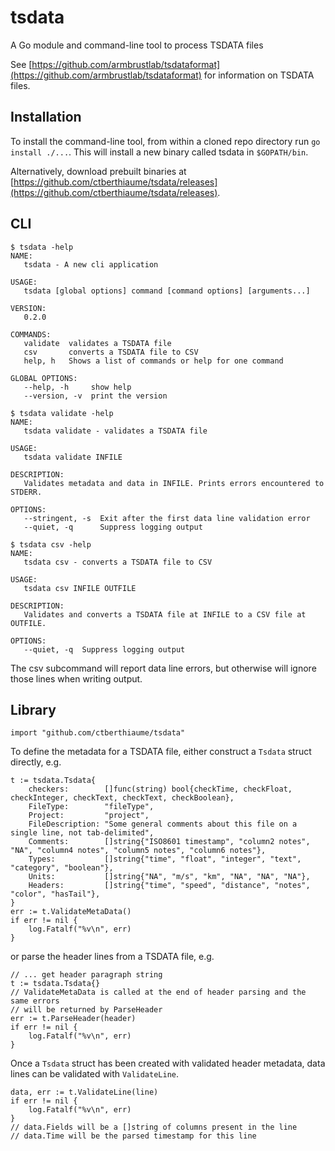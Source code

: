 # tsdata

A Go module and command-line tool to process TSDATA files

See [https://github.com/armbrustlab/tsdataformat](https://github.com/armbrustlab/tsdataformat) for information on TSDATA files.

## Installation

To install the command-line tool,
from within a cloned repo directory run `go install ./...`.
This will install a new binary called tsdata in `$GOPATH/bin`.

Alternatively, download prebuilt binaries at [https://github.com/ctberthiaume/tsdata/releases](https://github.com/ctberthiaume/tsdata/releases).

## CLI

```
$ tsdata -help
NAME:
   tsdata - A new cli application

USAGE:
   tsdata [global options] command [command options] [arguments...]

VERSION:
   0.2.0

COMMANDS:
   validate  validates a TSDATA file
   csv       converts a TSDATA file to CSV
   help, h   Shows a list of commands or help for one command

GLOBAL OPTIONS:
   --help, -h     show help
   --version, -v  print the version
```

```
$ tsdata validate -help
NAME:
   tsdata validate - validates a TSDATA file

USAGE:
   tsdata validate INFILE

DESCRIPTION:
   Validates metadata and data in INFILE. Prints errors encountered to STDERR.

OPTIONS:
   --stringent, -s  Exit after the first data line validation error
   --quiet, -q      Suppress logging output
```

```
$ tsdata csv -help
NAME:
   tsdata csv - converts a TSDATA file to CSV

USAGE:
   tsdata csv INFILE OUTFILE

DESCRIPTION:
   Validates and converts a TSDATA file at INFILE to a CSV file at OUTFILE.

OPTIONS:
   --quiet, -q  Suppress logging output
```

The csv subcommand will report data line errors,
but otherwise will ignore those lines when writing output.

## Library

```golang
import "github.com/ctberthiaume/tsdata"
```

To define the metadata for a TSDATA file, either construct a `Tsdata` struct directly, e.g.

```golang
t := tsdata.Tsdata{
    checkers:        []func(string) bool{checkTime, checkFloat, checkInteger, checkText, checkText, checkBoolean},
    FileType:        "fileType",
    Project:         "project",
    FileDescription: "Some general comments about this file on a single line, not tab-delimited",
    Comments:        []string{"ISO8601 timestamp", "column2 notes", "NA", "column4 notes", "column5 notes", "column6 notes"},
    Types:           []string{"time", "float", "integer", "text", "category", "boolean"},
    Units:           []string{"NA", "m/s", "km", "NA", "NA", "NA"},
    Headers:         []string{"time", "speed", "distance", "notes", "color", "hasTail"},
}
err := t.ValidateMetaData()
if err != nil {
    log.Fatalf("%v\n", err)
}
```

or parse the header lines from a TSDATA file, e.g.

```golang
// ... get header paragraph string
t := tsdata.Tsdata{}
// ValidateMetaData is called at the end of header parsing and the same errors
// will be returned by ParseHeader
err := t.ParseHeader(header)
if err != nil {
    log.Fatalf("%v\n", err)
}
```

Once a `Tsdata` struct has been created with validated header metadata,
data lines can be validated with `ValidateLine`.

```golang
data, err := t.ValidateLine(line)
if err != nil {
    log.Fatalf("%v\n", err)
}
// data.Fields will be a []string of columns present in the line
// data.Time will be the parsed timestamp for this line
```
